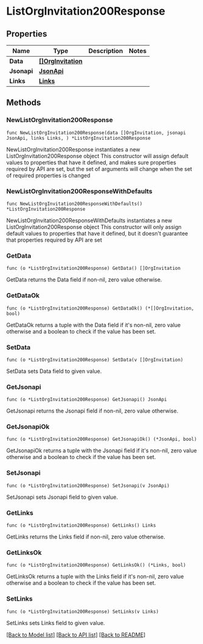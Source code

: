 # ListOrgInvitation200Response

## Properties

Name | Type | Description | Notes
------------ | ------------- | ------------- | -------------
**Data** | [**[]OrgInvitation**](OrgInvitation.md) |  | 
**Jsonapi** | [**JsonApi**](JsonApi.md) |  | 
**Links** | [**Links**](Links.md) |  | 

## Methods

### NewListOrgInvitation200Response

`func NewListOrgInvitation200Response(data []OrgInvitation, jsonapi JsonApi, links Links, ) *ListOrgInvitation200Response`

NewListOrgInvitation200Response instantiates a new ListOrgInvitation200Response object
This constructor will assign default values to properties that have it defined,
and makes sure properties required by API are set, but the set of arguments
will change when the set of required properties is changed

### NewListOrgInvitation200ResponseWithDefaults

`func NewListOrgInvitation200ResponseWithDefaults() *ListOrgInvitation200Response`

NewListOrgInvitation200ResponseWithDefaults instantiates a new ListOrgInvitation200Response object
This constructor will only assign default values to properties that have it defined,
but it doesn't guarantee that properties required by API are set

### GetData

`func (o *ListOrgInvitation200Response) GetData() []OrgInvitation`

GetData returns the Data field if non-nil, zero value otherwise.

### GetDataOk

`func (o *ListOrgInvitation200Response) GetDataOk() (*[]OrgInvitation, bool)`

GetDataOk returns a tuple with the Data field if it's non-nil, zero value otherwise
and a boolean to check if the value has been set.

### SetData

`func (o *ListOrgInvitation200Response) SetData(v []OrgInvitation)`

SetData sets Data field to given value.


### GetJsonapi

`func (o *ListOrgInvitation200Response) GetJsonapi() JsonApi`

GetJsonapi returns the Jsonapi field if non-nil, zero value otherwise.

### GetJsonapiOk

`func (o *ListOrgInvitation200Response) GetJsonapiOk() (*JsonApi, bool)`

GetJsonapiOk returns a tuple with the Jsonapi field if it's non-nil, zero value otherwise
and a boolean to check if the value has been set.

### SetJsonapi

`func (o *ListOrgInvitation200Response) SetJsonapi(v JsonApi)`

SetJsonapi sets Jsonapi field to given value.


### GetLinks

`func (o *ListOrgInvitation200Response) GetLinks() Links`

GetLinks returns the Links field if non-nil, zero value otherwise.

### GetLinksOk

`func (o *ListOrgInvitation200Response) GetLinksOk() (*Links, bool)`

GetLinksOk returns a tuple with the Links field if it's non-nil, zero value otherwise
and a boolean to check if the value has been set.

### SetLinks

`func (o *ListOrgInvitation200Response) SetLinks(v Links)`

SetLinks sets Links field to given value.



[[Back to Model list]](../README.md#documentation-for-models) [[Back to API list]](../README.md#documentation-for-api-endpoints) [[Back to README]](../README.md)


